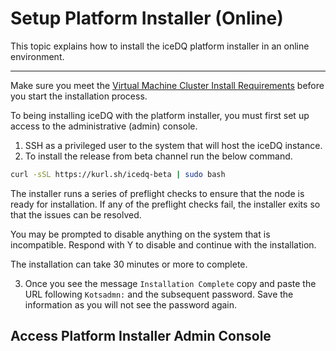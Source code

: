 # Setup Platform Installer (Online)

This topic explains how to install the iceDQ platform installer in an online environment.

---

Make sure you meet the [Virtual Machine Cluster Install Requirements](embedded-cluster-requirements) before you start the installation process.

To being installing iceDQ with the platform installer, you must first set up access to the administrative (admin) console. 

1. SSH as a privileged user to the system that will host the iceDQ instance. 
2. To install the release from beta channel run the below command.  

```bash
curl -sSL https://kurl.sh/icedq-beta | sudo bash
```

The installer runs a series of preflight checks to ensure that the node is ready for installation. If any of the preflight checks fail, the installer exits so that the issues can be resolved.

You may be prompted to disable anything on the system that is incompatible. Respond with Y to disable and continue with the installation.

The installation can take 30 minutes or more to complete.

3. Once you see the message `Installation Complete` copy and paste the URL following `Kotsadmn:` and the subsequent password. Save the information as you will not see the password again. 

## Access Platform Installer Admin Console




